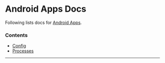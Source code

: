 # Android Apps Docs

Following lists docs for [Android Apps](https://developer.android.com/docs).

### Contents

- [Config](config/index.md)
- [Processes](processes/index.md)

---

&nbsp;
